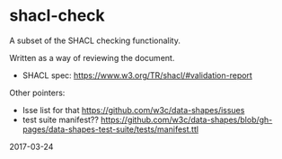 # shacl-check
A subset of the SHACL checking functionality. 

Written as a way of reviewing the document.

- SHACL spec: https://www.w3.org/TR/shacl/#validation-report

Other pointers:

- Isse list for that https://github.com/w3c/data-shapes/issues
- test suite manifest??  https://github.com/w3c/data-shapes/blob/gh-pages/data-shapes-test-suite/tests/manifest.ttl

2017-03-24
